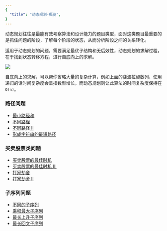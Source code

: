 ```yaml
---
{
  "title": "动态规划-概览",
}
---
```


动态规划往往是最能有效考察算法和设计能力的题目类型，面对这类题目最重要的是抓住问题的阶段，了解每个阶段的状态，从而分析阶段之间的关系转化。

适用于动态规划的问题，需要满足最优子结构和无后效性，动态规划的求解过程，在于找到状态转移方程，进行自底向上的求解。

![](https://i.loli.net/2019/08/18/3roOnqlBDEP5RZN.jpg)

自底向上的求解，可以帮你省略大量的复杂计算，例如上面的斐波拉契数列，使用递归的话时间复杂度会呈指数型增长，而动态规划则让此算法的时间复杂度保持在`O(n)`。

### 路径问题

- [最小路径和](https://leetcode-cn.com/problems/minimum-path-sum/)
- [不同路径](https://leetcode-cn.com/problems/unique-paths/)
- [不同路径 II](https://leetcode-cn.com/problems/unique-paths-ii/)
- [形成字符串的最短路径](https://leetcode-cn.com/problems/shortest-way-to-form-string)

### 买卖股票类问题

- [买卖股票的最佳时机](https://leetcode-cn.com/problems/best-time-to-buy-and-sell-stock)
- [买卖股票的最佳时机 III](https://leetcode-cn.com/problems/best-time-to-buy-and-sell-stock-iii)
- [打家劫舍](https://leetcode-cn.com/problems/house-robber)
- [打家劫舍 II](https://leetcode-cn.com/problems/house-robber-ii/)

### 子序列问题

- [不同的子序列](https://leetcode-cn.com/problems/distinct-subsequences)
- [乘积最大子序列](https://leetcode-cn.com/problems/maximum-product-subarray)
- [最长上升子序列](https://leetcode-cn.com/problems/longest-increasing-subsequence)
- [最长回文子序列](https://leetcode-cn.com/problems/longest-palindromic-subsequence)